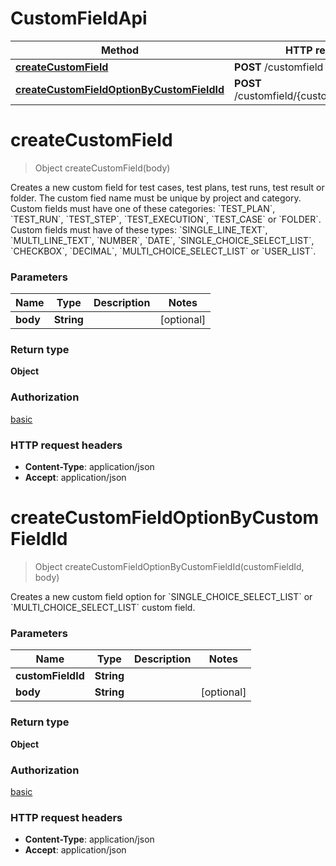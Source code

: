 # CustomFieldApi

| Method                                                                                                 | HTTP request                                 | Description |
|--------------------------------------------------------------------------------------------------------|----------------------------------------------|-------------|
| [**createCustomField**](CustomFieldApi.md#createCustomField)                                           | **POST** /customfield                        |             |
| [**createCustomFieldOptionByCustomFieldId**](CustomFieldApi.md#createCustomFieldOptionByCustomFieldId) | **POST** /customfield/{customFieldId}/option |             |

<a id="createCustomField"></a>

# **createCustomField**

> Object createCustomField(body)



Creates a new custom field for test cases, test plans, test runs, test result or folder. The custom fied name must be
unique by project and category. Custom fields must have one of these categories: &#x60;TEST_PLAN&#x60;,
&#x60;TEST_RUN&#x60;, &#x60;TEST_STEP&#x60;, &#x60;TEST_EXECUTION&#x60;, &#x60;TEST_CASE&#x60; or &#x60;FOLDER&#x60;.
Custom fields must have of these types: &#x60;SINGLE_LINE_TEXT&#x60;, &#x60;MULTI_LINE_TEXT&#x60;, &#x60;NUMBER&#x60;,
&#x60;DATE&#x60;, &#x60;SINGLE_CHOICE_SELECT_LIST&#x60;, &#x60;CHECKBOX&#x60;, &#x60;DECIMAL&#x60;,
&#x60;MULTI_CHOICE_SELECT_LIST&#x60; or &#x60;USER_LIST&#x60;.

### Parameters

| Name     | Type       | Description | Notes      |
|----------|------------|-------------|------------|
| **body** | **String** |             | [optional] |

### Return type

**Object**

### Authorization

[basic](../README.md#basic)

### HTTP request headers

- **Content-Type**: application/json
- **Accept**: application/json

<a id="createCustomFieldOptionByCustomFieldId"></a>

# **createCustomFieldOptionByCustomFieldId**

> Object createCustomFieldOptionByCustomFieldId(customFieldId, body)



Creates a new custom field option for &#x60;SINGLE_CHOICE_SELECT_LIST&#x60; or &#x60;MULTI_CHOICE_SELECT_LIST&#x60;
custom field.

### Parameters

| Name              | Type       | Description | Notes      |
|-------------------|------------|-------------|------------|
| **customFieldId** | **String** |             |            |
| **body**          | **String** |             | [optional] |

### Return type

**Object**

### Authorization

[basic](../README.md#basic)

### HTTP request headers

- **Content-Type**: application/json
- **Accept**: application/json


